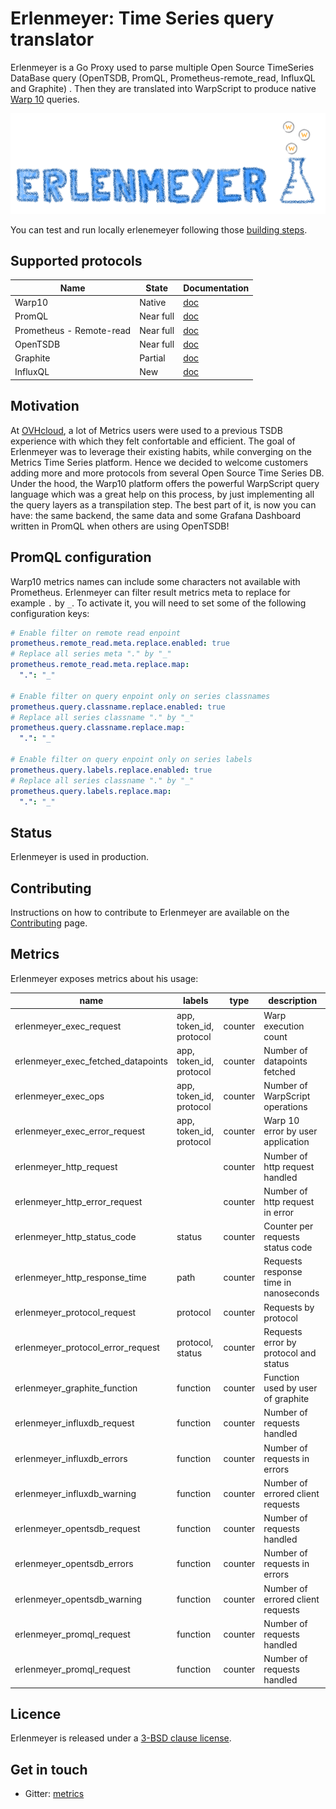 # Erlenmeyer: Time Series query translator

Erlenmeyer is a Go Proxy used to parse multiple Open Source TimeSeries DataBase query (OpenTSDB, PromQL, Prometheus-remote_read, InfluxQL and Graphite) . Then they are translated into WarpScript to produce native [Warp 10](https://warp10.io/) queries.

![Erlenmeyer: Time Series query translator](./assets/logo.png)

You can test and run locally erlenemeyer following those [building steps](./doc/BUILDING.md).

## Supported protocols

| Name       | State   | Documentation |
| ---------- | ------- | ------------- |
| Warp10     | Native  | [doc](https://warp10.io/doc/reference) |
| PromQL     | Near full | [doc](./doc/promql.md) |
| Prometheus - Remote-read | Near full | [doc](./doc/remote_read.md) |
| OpenTSDB   | Near full | [doc](./doc/openTSDB.md) |
| Graphite   | Partial | [doc](./doc/graphite.md) |
| InfluxQL   | New | [doc](./doc/influxql.md) |

## Motivation

At [OVHcloud](https://github.com/ovh), a lot of Metrics users were used to a previous TSDB experience with which they felt confortable and efficient. The goal of Erlenmeyer was to leverage their existing habits, while converging on the Metrics Time Series platform. Hence we decided to welcome customers adding more and more protocols from several Open Source Time Series DB. Under the hood, the Warp10 platform offers the powerful WarpScript query language which was a great help on this process, by just implementing all the query layers as a transpilation step. The best part of it, is now you can have: the same backend, the same data and some Grafana Dashboard written in PromQL when others are using OpenTSDB!

## PromQL configuration

Warp10 metrics names can include some characters not available with Prometheus. Erlenmeyer can filter result metrics meta to replace for example `.` by `_`. 
To activate it, you will need to set some of the following configuration keys:

```yaml
# Enable filter on remote read enpoint
prometheus.remote_read.meta.replace.enabled: true
# Replace all series meta "." by "_"
prometheus.remote_read.meta.replace.map: 
  ".": "_"

# Enable filter on query enpoint only on series classnames
prometheus.query.classname.replace.enabled: true
# Replace all series classname "." by "_"
prometheus.query.classname.replace.map: 
  ".": "_"

# Enable filter on query enpoint only on series labels
prometheus.query.labels.replace.enabled: true
# Replace all series classname "." by "_"
prometheus.query.labels.replace.map: 
  ".": "_"
```

## Status

Erlenmeyer is used in production.

## Contributing

Instructions on how to contribute to Erlenmeyer are available on the [Contributing](./CONTRIBUTING.md) page.

## Metrics

Erlenmeyer exposes metrics about his usage:

| name                               | labels                  | type    | description                           |
| ---------------------------------- | ----------------------- | ------- | ------------------------------------- |
| erlenmeyer_exec_request            | app, token_id, protocol | counter | Warp execution count                  |
| erlenmeyer_exec_fetched_datapoints | app, token_id, protocol | counter | Number of datapoints fetched          |
| erlenmeyer_exec_ops                | app, token_id, protocol | counter | Number of WarpScript operations       |
| erlenmeyer_exec_error_request      | app, token_id, protocol | counter | Warp 10 error by user application     |
| erlenmeyer_http_request            |                         | counter | Number of http request handled        |
| erlenmeyer_http_error_request      |                         | counter | Number of http request in error       |
| erlenmeyer_http_status_code        | status                  | counter | Counter per requests status code      |
| erlenmeyer_http_response_time      | path                    | counter | Requests response time in nanoseconds |
| erlenmeyer_protocol_request        | protocol                | counter | Requests by protocol                  |
| erlenmeyer_protocol_error_request  | protocol, status        | counter | Requests error by protocol and status |
| erlenmeyer_graphite_function       | function                | counter | Function used by user of graphite     |
| erlenmeyer_influxdb_request        | function                | counter | Number of requests handled            |
| erlenmeyer_influxdb_errors         | function                | counter | Number of requests in errors          |
| erlenmeyer_influxdb_warning        | function                | counter | Number of errored client requests     |
| erlenmeyer_opentsdb_request        | function                | counter | Number of requests handled            |
| erlenmeyer_opentsdb_errors         | function                | counter | Number of requests in errors          |
| erlenmeyer_opentsdb_warning        | function                | counter | Number of errored client requests     |
| erlenmeyer_promql_request          | function                | counter | Number of requests handled            |
| erlenmeyer_promql_request          | function                | counter | Number of requests handled            |

## Licence

Erlenmeyer is released under a [3-BSD clause license](./LICENSE).

## Get in touch

- Gitter: [metrics](https://gitter.im/ovh/metrics)
